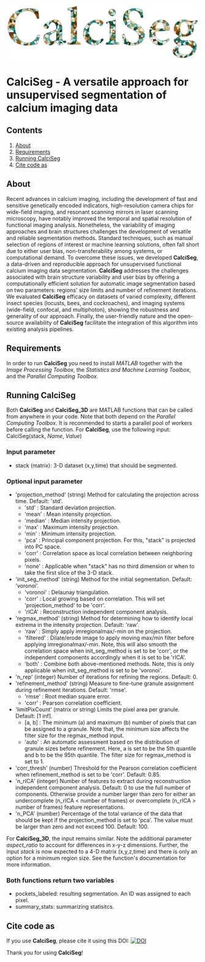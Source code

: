 ![alt text][logo]

[logo]: CalciSeg_logo.png

CalciSeg - A versatile approach for unsupervised segmentation of calcium imaging data
=====================================================================================


Contents
--------
1.	[About](#about)  
2.	[Requirements](#requirements)  
3.	[Running CalciSeg](#running-calciseg)  
4.	[Cite code as](#cite)


About
-----
Recent advances in calcium imaging, including the development of fast and sensitive genetically encoded indicators, high-resolution camera chips for wide-field imaging, and resonant scanning mirrors in laser scanning microscopy, have notably improved the temporal and spatial resolution of functional imaging analysis. Nonetheless, the variability of imaging approaches and brain structures challenges the development of versatile and reliable segmentation methods. Standard techniques, such as manual selection of regions of interest or machine learning solutions, often fall short due to either user bias, non-transferability among systems, or computational demand. To overcome these issues, we developed **CalciSeg**, a data-driven and reproducible approach for unsupervised functional calcium imaging data segmentation. **CalciSeg** addresses the challenges associated with brain structure variability and user bias by offering a computationally efficient solution for automatic image segmentation based on two parameters: regions' size limits and number of refinement iterations. We evaluated **CalciSeg** efficacy on datasets of varied complexity, different insect species (locusts, bees, and cockroaches), and imaging systems (wide-field, confocal, and multiphoton), showing the robustness and generality of our approach. Finally, the user-friendly nature and the open-source availability of **CalciSeg** facilitate the integration of this algorithm into existing analysis pipelines.

Requirements
------------
In order to run **CalciSeg** you need to install *MATLAB* together with the *Image Processing Toolbox*, the *Statistics and Machine Learning Toolbox*, and the *Parallel Computing Toolbox*.


Running CalciSeg
----------------
Both **CalciSeg** and **CalciSeg_3D** are MATLAB functions that can be called from anywhere in your code. Note that both depend on the *Parallel Computing Toolbox*. It is reconmended to starts a parallel pool of workers before calling the function.
For **CalciSeg**, use the following input:
CalciSeg(stack, *Name*, *Value*)

### Input parameter ###
- stack (matrix): 3-D dataset (x,y,time) that should be segmented.

### Optional input parameter ###
- 'projection_method' (string) Method for calculating the projection across time. Default: 'std'.
	- 'std' : Standard deviation projection.
	- 'mean' : Mean intensity projection.
	- 'median' : Median intensity projection.
	- 'max' : Maximum intensity projection.
	- 'min' : Minimum intensity projection.
	- 'pca' : Principal component projection. For this, "stack" is projected into PC space.
	- 'corr' : Correlation space as local correlation between  neighboring pixels.
	- 'none' : Applicable when "stack" has no third dimension or when to take the first slice of the 3-D stack.
- 'init_seg_method' (string) Method for the initial segmentation. Default: 'voronoi'.
	- 'voronoi' : Delaunay triangulation.
	- 'corr' : Local growing based on correlation. This will set 'projection_method' to be 'corr'.
	- 'rICA' : Reconstruction independent component analysis.
- 'regmax_method' (string) Method for determining how to identify local extrema in the intensity projection. Default: 'raw'.
	- 'raw' : Simply apply imregionalmax/-min on the projection. 
	- 'filtered' : Dilate/erode image to apply moving max/min filter before applying imregionalmax/-min. Note, this will also smooth the correlation space when init_seg_method is set to be 'corr', or the independent components accordingly when it is set to be 'rICA'.
	- 'both' : Combine both above-mentioned methods. Note, this is only applicable when init_seg_method is set to be 'voronoi'. 
- 'n_rep' (integer) Number of iterations for refining the regions. Default: 0.
- 'refinement_method' (string) Measure to fine-tune granule assignment during refinement iterations. Default: 'rmse'.
	- 'rmse' : Root median square error.
	- 'corr' : Pearson  correlation coefficient.                     
- 'limitPixCount' (matrix or string) Limits the pixel area per granule. Default:  [1 inf].
	- [a, b] : The minimum (a) and maximum (b) number of pixels that can be assigned to a granule. Note that, the minimum size affects the filter size for the regmax_method input.
	- 'auto' : An automatic assessment based on the distribution of granule sizes before refinement. Here, a is set to be the 5th quantile and b to be the 95th quantile. The filter size for regmax_method is set to 1.
- 'corr_thresh' (number) Threshold for the Pearson correlation coefficient when refinement_method is set to be 'corr'. Default: 0.85.
- 'n_rICA' (integer) Number of features to extract during reconstruction independent component analysis. Default: 0 to use the full number of components. Otherwise provide a number larger than zero for either an undercomplete (n_rICA < number of frames) or overcomplete (n_rICA > number of frames) feature representations.
- 'n_PCA' (number) Percentage of the total variance of the data that should be kept if the projection_method is set to 'pca'. The value must be larger than zero and not exceed 100. Default: 100.

For **CalciSeg_3D**, the input remains similar. Note the additional parameter *aspect_ratio* to account for differences in x-y-z dimensions. Further, the input *stack* is now expected to a 4-D matrix (x,y,z,time) and there is only an option for a minimum region size. See the function's documentation for more information.


### Both functions return two variables ###
- pockets_labeled: resulting segmentation. An ID was assigned to each pixel.
- summary_stats: summarizing statisitcs.


Cite code as
------------
If you use **CalciSeg**, please cite it using this DOI:
[![DOI](https://zenodo.org/badge/671860103.svg)](https://zenodo.org/doi/10.5281/zenodo.11190097)


Thank you for using **CalciSeg**!